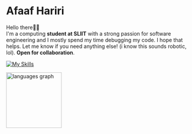 # Afaaf Hariri

Hello there👋🏾\
I'm a computing **student at SLIIT** with a strong passion for software engineering and I mostly spend my time debugging my code. I hope that helps. Let me know if you need anything else! (i know this sounds robotic, lol). **Open for collaboration**.

[![My Skills](https://skillicons.dev/icons?i=typescript,javascript,java,python,nodejs,spring,fastapi,react,next,mysql,postgresql,mongodb,gcp,aws,docker&theme=light)](https://skillicons.dev) 

<div align="left">
  <img src="https://github-readme-stats.vercel.app/api/top-langs?username=afaafhariri&locale=en&hide_title=false&layout=compact&card_width=320&langs_count=6&theme=swift&hide_border=false&order=2&custom_title=Hariri's%20Top%20Languages" height="150" alt="languages graph"  />
</div>

